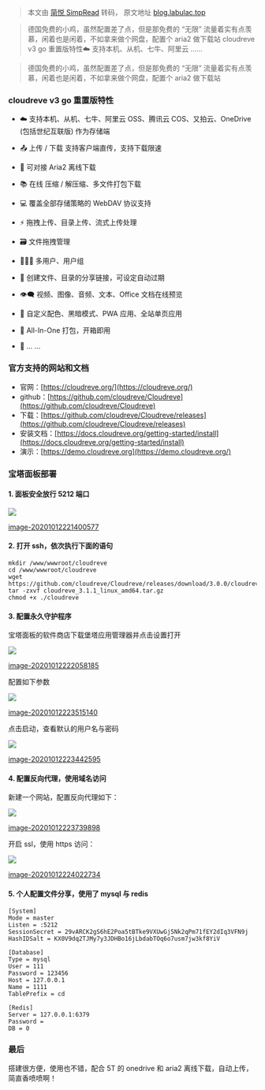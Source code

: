 > 本文由 [简悦 SimpRead](http://ksria.com/simpread/) 转码， 原文地址 [blog.labulac.top](https://blog.labulac.top/802e51e1.html)

> 德国免费的小鸡，虽然配置差了点，但是那免费的 “无限” 流量着实有点羡慕，闲着也是闲着，不如拿来做个网盘，配置个 aria2 做下载站 cloudreve v3 go 重置版特性☁️ 支持本机、从机、七牛、阿里云 ......

> 德国免费的小鸡，虽然配置差了点，但是那免费的 “无限” 流量着实有点羡慕，闲着也是闲着，不如拿来做个网盘，配置个 aria2 做下载站

### [](#cloudreve-v3-go重置版特性 "cloudreve v3 go重置版特性")cloudreve v3 go 重置版特性

*   ☁️ 支持本机、从机、七牛、阿里云 OSS、腾讯云 COS、又拍云、OneDrive (包括世纪互联版) 作为存储端
    
*   📤 上传 / 下载 支持客户端直传，支持下载限速
    
*   💾 可对接 Aria2 离线下载
    
*   📚 在线 压缩 / 解压缩、多文件打包下载
    
*   💻 覆盖全部存储策略的 WebDAV 协议支持
    
*   ⚡ 拖拽上传、目录上传、流式上传处理
    
*   🗃️ 文件拖拽管理
    
*   👩‍👧‍👦 多用户、用户组
    
*   🔗 创建文件、目录的分享链接，可设定自动过期
    
*   👁️‍🗨️ 视频、图像、音频、文本、Office 文档在线预览
    
*   🎨 自定义配色、黑暗模式、PWA 应用、全站单页应用
    
*   🚀 All-In-One 打包，开箱即用
    
*   🌈 … …
    

### [](#官方支持的网站和文档 "官方支持的网站和文档")官方支持的网站和文档

*   官网：[https://cloudreve.org/](https://cloudreve.org/)
*   github：[https://github.com/cloudreve/Cloudreve](https://github.com/cloudreve/Cloudreve)
*   下载：[https://github.com/cloudreve/Cloudreve/releases](https://github.com/cloudreve/Cloudreve/releases)
*   安装文档：[https://docs.cloudreve.org/getting-started/install](https://docs.cloudreve.org/getting-started/install)
*   演示：[https://demo.cloudreve.org](https://demo.cloudreve.org/)

### [](#宝塔面板部署 "宝塔面板部署")宝塔面板部署

#### [](#1-面板安全放行5212端口 "1.面板安全放行5212端口")1. 面板安全放行 5212 端口

[![](https://cdn.jsdelivr.net/gh/labulac/pic/picgo/20201012221400.png)](https://cdn.jsdelivr.net/gh/labulac/pic/picgo/20201012221400.png "image-20201012221400577")

[image-20201012221400577](https://cdn.jsdelivr.net/gh/labulac/pic/picgo/20201012221400.png "image-20201012221400577")

#### [](#2-打开ssh，依次执行下面的语句 "2.打开ssh，依次执行下面的语句")2. 打开 ssh，依次执行下面的语句

```
mkdir /www/wwwroot/cloudreve
cd /www/wwwroot/cloudreve
wget https://github.com/cloudreve/Cloudreve/releases/download/3.0.0/cloudreve_3.1.1_linux_amd64.tar.gz
tar -zxvf cloudreve_3.1.1_linux_amd64.tar.gz
chmod +x ./cloudreve
```

#### [](#3-配置永久守护程序 "3.配置永久守护程序")3. 配置永久守护程序

宝塔面板的软件商店下载堡塔应用管理器并点击设置打开

[![](https://cdn.jsdelivr.net/gh/labulac/pic/picgo/20201012222058.png)](https://cdn.jsdelivr.net/gh/labulac/pic/picgo/20201012222058.png "image-20201012222058185")

[image-20201012222058185](https://cdn.jsdelivr.net/gh/labulac/pic/picgo/20201012222058.png "image-20201012222058185")

配置如下参数

[![](https://cdn.jsdelivr.net/gh/labulac/pic/picgo/20201012223746.png)](https://cdn.jsdelivr.net/gh/labulac/pic/picgo/20201012223746.png "image-20201012223515140")

[image-20201012223515140](https://cdn.jsdelivr.net/gh/labulac/pic/picgo/20201012223746.png "image-20201012223515140")

点击启动，查看默认的用户名与密码

[![](https://cdn.jsdelivr.net/gh/labulac/pic/picgo/20201012223442.png)](https://cdn.jsdelivr.net/gh/labulac/pic/picgo/20201012223442.png "image-20201012223442595")

[image-20201012223442595](https://cdn.jsdelivr.net/gh/labulac/pic/picgo/20201012223442.png "image-20201012223442595")

#### [](#4-配置反向代理，使用域名访问 "4.配置反向代理，使用域名访问")4. 配置反向代理，使用域名访问

新建一个网站，配置反向代理如下：

[![](https://cdn.jsdelivr.net/gh/labulac/pic/picgo/20201012223739.png)](https://cdn.jsdelivr.net/gh/labulac/pic/picgo/20201012223739.png "image-20201012223739898")

[image-20201012223739898](https://cdn.jsdelivr.net/gh/labulac/pic/picgo/20201012223739.png "image-20201012223739898")

开启 ssl，使用 https 访问：

[![](https://cdn.jsdelivr.net/gh/labulac/pic/picgo/20201012224022.png)](https://cdn.jsdelivr.net/gh/labulac/pic/picgo/20201012224022.png "image-20201012224022734")

[image-20201012224022734](https://cdn.jsdelivr.net/gh/labulac/pic/picgo/20201012224022.png "image-20201012224022734")

#### [](#5-个人配置文件分享，使用了mysql与redis "5.个人配置文件分享，使用了mysql与redis")5. 个人配置文件分享，使用了 mysql 与 redis

```
[System]
Mode = master
Listen = :5212
SessionSecret = 29vARCK2gS6hE2Poa5tBTke9VXUwGj5Nk2qPm71fEY2dIq3VFN9j
HashIDSalt = KX0V9dq2TJMy7y3JDHBo16jLbdabTOq6o7usm7jw3kf8YiV

[Database]
Type = mysql
User = 111
Password = 123456
Host = 127.0.0.1
Name = 1111
TablePrefix = cd

[Redis]
Server = 127.0.0.1:6379
Password =
DB = 0
```

### [](#最后 "最后")最后

搭建很方便，使用也不错，配合 5T 的 onedrive 和 aria2 离线下载，自动上传，简直香喷喷啊！